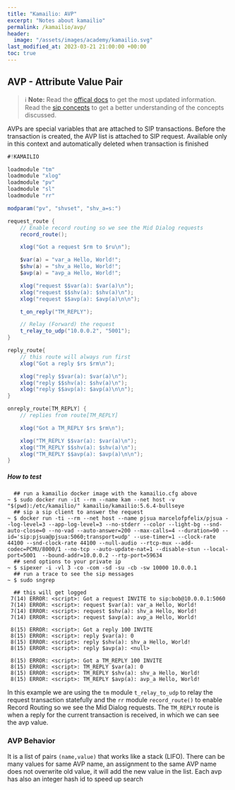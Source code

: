 ```yaml
---
title: "Kamailio: AVP"
excerpt: "Notes about kamailio"
permalink: /kamailio/avp/
header:
  image: "/assets/images/academy/kamailio.svg"
last_modified_at: 2023-03-21 21:00:00 +00:00
toc: true
---
```


## AVP - Attribute Value Pair

> :information_source: **Note:** Read the [offical docs](https://www.kamailio.org/wikidocs/cookbooks/devel/core/) to get the most updated information.
Read the [sip concepts](/sip/concepts/) to get a better understanding of the concepts discussed.

AVPs are special variables that are attached to SIP transactions. Before the transaction is created, the AVP list is attached to SIP request.
Available only in this context and automatically deleted when transaction is finished

```c#
#!KAMAILIO

loadmodule "tm"
loadmodule "xlog"
loadmodule "pv"
loadmodule "sl"
loadmodule "rr"

modparam("pv", "shvset", "shv_a=s:")

request_route {
    // Enable record routing so we see the Mid Dialog requests
    record_route();

    xlog("Got a request $rm to $ru\n");

    $var(a) = "var_a Hello, World!";
    $shv(a) = "shv_a Hello, World!";
    $avp(a) = "avp_a Hello, World!";

    xlog("request $$var(a): $var(a)\n");
    xlog("request $$shv(a): $shv(a)\n");
    xlog("request $$avp(a): $avp(a)\n\n");

    t_on_reply("TM_REPLY");

    // Relay (Forward) the request
    t_relay_to_udp("10.0.0.2", "5001");
}

reply_route{
    // this route will always run first
    xlog("Got a reply $rs $rm\n");

    xlog("reply $$var(a): $var(a)\n");
    xlog("reply $$shv(a): $shv(a)\n");
    xlog("reply $$avp(a): $avp(a)\n\n");
}

onreply_route[TM_REPLY] {
    // replies from route[TM_REPLY]

    xlog("Got a TM_REPLY $rs $rm\n");

    xlog("TM_REPLY $$var(a): $var(a)\n");
    xlog("TM_REPLY $$shv(a): $shv(a)\n");
    xlog("TM_REPLY $$avp(a): $avp(a)\n\n");
}

```

##### How to test

```console
  ## run a kamailio docker image with the kamailio.cfg above
~ $ sudo docker run -it --rm --name kam --net host -v "$(pwd):/etc/kamailio/" kamailio/kamailio:5.6.4-bullseye
  ## sip a sip client to answer the request
~ $ docker run -ti --rm --net host --name pjsua marcelofpfelix/pjsua --log-level=3 --app-log-level=3 --no-stderr --color --light-bg --snd-auto-close=0 --no-vad --auto-answer=200 --max-calls=4 --duration=90 --id='sip:pjsua@pjsua:5060;transport=udp' --use-timer=1 --clock-rate 44100 --snd-clock-rate 44100 --null-audio --rtcp-mux --add-codec=PCMU/8000/1 --no-tcp --auto-update-nat=1 --disable-stun --local-port=5001  --bound-addr=10.0.0.2 --rtp-port=59634
  ## send options to your private ip
~ $ sipexer -i -vl 3 -co -com -sd -su -cb -sw 10000 10.0.0.1
  ## run a trace to see the sip messages
~ $ sudo sngrep

  ## this will get logged
 7(14) ERROR: <script>: Got a request INVITE to sip:bob@10.0.0.1:5060
 7(14) ERROR: <script>: request $var(a): var_a Hello, World!
 7(14) ERROR: <script>: request $shv(a): shv_a Hello, World!
 7(14) ERROR: <script>: request $avp(a): avp_a Hello, World!

 8(15) ERROR: <script>: Got a reply 100 INVITE
 8(15) ERROR: <script>: reply $var(a): 0
 8(15) ERROR: <script>: reply $shv(a): shv_a Hello, World!
 8(15) ERROR: <script>: reply $avp(a): <null>

 8(15) ERROR: <script>: Got a TM_REPLY 100 INVITE
 8(15) ERROR: <script>: TM_REPLY $var(a): 0
 8(15) ERROR: <script>: TM_REPLY $shv(a): shv_a Hello, World!
 8(15) ERROR: <script>: TM_REPLY $avp(a): avp_a Hello, World!
```

In this example we are using the `tm` module `t_relay_to_udp` to relay the request transaction statefully and the `rr` module `record_route()` to enable Record Routing so we see the Mid Dialog requests.
The `TM_REPLY` route is when a reply for the current transaction is received, in which we can see the avp value.

### AVP Behavior

It is a list of pairs `(name,value)` that works like a stack (LIFO).
There can be many values for same AVP name, an assignment to the same AVP name does not overwrite old value, it will add the new value in the list.
Each avp has also an integer hash id to speed up search
